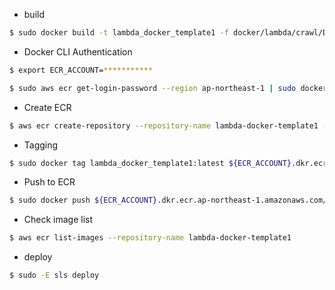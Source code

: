 
- build

```bash
$ sudo docker build -t lambda_docker_template1 -f docker/lambda/crawl/Dockerfile . 
```

- Docker CLI Authentication

```bash
$ export ECR_ACCOUNT=***********
```

```bash
$ sudo aws ecr get-login-password --region ap-northeast-1 | sudo docker login --username AWS --password-stdin ${ECR_ACCOUNT}.dkr.ecr.ap-northeast-1.amazonaws.com
```

- Create ECR

```bash
$ aws ecr create-repository --repository-name lambda-docker-template1 --image-scanning-configuration scanOnPush=true
```

- Tagging

```bash
$ sudo docker tag lambda_docker_template1:latest ${ECR_ACCOUNT}.dkr.ecr.ap-northeast-1.amazonaws.com/lambda-docker-template1:latest
```

- Push to ECR

```bash
$ sudo docker push ${ECR_ACCOUNT}.dkr.ecr.ap-northeast-1.amazonaws.com/lambda-docker-template1:latest
```

- Check image list

```bash
$ aws ecr list-images --repository-name lambda-docker-template1
```

- deploy

```bash
$ sudo -E sls deploy
```
